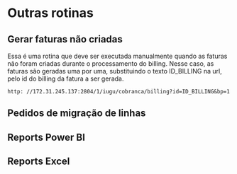 # Outras rotinas
## Gerar faturas não criadas
Essa é uma rotina que deve ser executada manualmente quando as faturas não foram criadas durante o processamento do billing. Nesse caso, as faturas são geradas uma por uma, substituindo o texto ID_BILLING na url, pelo id do billing da fatura a ser gerada.

    http: //172.31.245.137:2804/1/iugu/cobranca/billing?id=ID_BILLING&bp=1

## Pedidos de migração de linhas

## Reports Power BI

## Reports Excel
